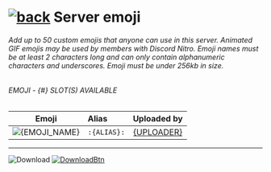 # [![back](https://cdn.discordapp.com/emojis/887168885747511396?size=32)]({PREVIOUS_PAGE_LINK}) Server emoji

###### Add up to 50 custom emojis that anyone can use in this server. Animated GIF emojis may be used by members with Discord Nitro. Emoji names must be at least 2 characters long and can only contain alphanumeric characters and underscores. Emoji must be under 256kb in size.



###### EMOJI - {#} SLOT(S) AVAILABLE
| Emoji | Alias | Uploaded by |
| :----: | :--- | :----: |
| ![{EMOJI_NAME}](https://cdn.discordapp.com/emojis/{ID}.png?size=32) | `:{ALIAS}:` | [{UPLOADER}]({UPLOADERS_SERVER_INVITE_LINK})

---
![Download](https://gdcolon.com/tools/gdfont/img/Download%3E?font=11&color=FFC800) [![DownloadBtn](https://cdn.discordapp.com/emojis/885670815725674527.png?size=128)](https://raw.githubusercontent.com/Reper2/Downloadable-Files/master/assets/discord/emoji_template.zip)
